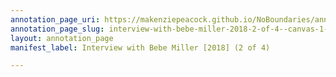 ```yaml
---
annotation_page_uri: https://makenziepeacock.github.io/NoBoundaries/annotations/interview-with-bebe-miller-2018-2-of-4--canvas-1-bebe-miller.json
annotation_page_slug: interview-with-bebe-miller-2018-2-of-4--canvas-1-bebe-miller
layout: annotation_page
manifest_label: Interview with Bebe Miller [2018] (2 of 4)

---
```

